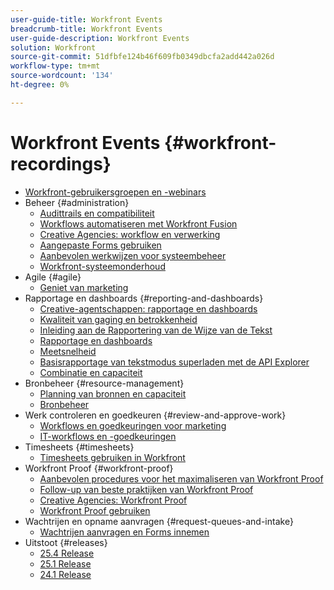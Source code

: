 ```yaml
---
user-guide-title: Workfront Events
breadcrumb-title: Workfront Events
user-guide-description: Workfront Events
solution: Workfront
source-git-commit: 51dfbfe124b46f609fb0349dbcfa2add442a026d
workflow-type: tm+mt
source-wordcount: '134'
ht-degree: 0%

---
```



# Workfront Events {#workfront-recordings}

+ [Workfront-gebruikersgroepen en -webinars](overview.md)
+ Beheer {#administration}
   + [Audittrails en compatibiliteit](user-groups/audit-trails-and-compliance.md)
   + [Workflows automatiseren met Workfront Fusion](user-groups/automating-workflows-with-workfront-fusion.md)
   + [Creative Agencies: workflow en verwerking](user-groups/creative-agencies-workflows-and-process.md)
   + [Aangepaste Forms gebruiken](user-groups/leveraging-custom-forms.md)
   + [Aanbevolen werkwijzen voor systeembeheer](user-groups/system-admin-best-practices.md)
   + [Workfront-systeemonderhoud](user-groups/workfront-system-maintenance.md)
+ Agile {#agile}
   + [Geniet van marketing](user-groups/agile-in-marketing.md)
+ Rapportage en dashboards {#reporting-and-dashboards}
   + [Creative-agentschappen: rapportage en dashboards](user-groups/creative-agencies-reporting-and-dashboards.md)
   + [Kwaliteit van gaging en betrokkenheid](webinars/gauging-quality-and-engagement.md)
   + [Inleiding aan de Rapportering van de Wijze van de Tekst](webinars/introduction-to-text-mode-reporting.md)
   + [Rapportage en dashboards](user-groups/reporting-and-dashboards.md)
   + [Meetsnelheid](webinars/measuring-velocity.md)
   + [Basisrapportage van tekstmodus superladen met de API Explorer](webinars/supercharge-basic-text-mode-reporting-using-the-api-explorer.md)
   + [Combinatie en capaciteit](webinars/understanding-mix-and-capacity.md)
+ Bronbeheer {#resource-management}
   + [Planning van bronnen en capaciteit](user-groups/resource-and-capacity-planning.md)
   + [Bronbeheer](user-groups/resource-management.md)
+ Werk controleren en goedkeuren {#review-and-approve-work}
   + [Workflows en goedkeuringen voor marketing](user-groups/marketing-workflows-and-approvals.md)
   + [IT-workflows en -goedkeuringen](user-groups/it-workflows-and-approvals.md)
+ Timesheets {#timesheets}
   + [Timesheets gebruiken in Workfront](user-groups/utilizing-timesheets-in-workfront.md)
+ Workfront Proof {#workfront-proof}
   + [Aanbevolen procedures voor het maximaliseren van Workfront Proof](webinars/best-practices-to-maximize-workfront-proof.md)
   + [Follow-up van beste praktijken van Workfront Proof](webinars/follow-up-to-workfront-proof-best-practices.md)
   + [Creative Agencies: Workfront Proof](user-groups/creative-agencies-workfront-proof.md)
   + [Workfront Proof gebruiken](user-groups/leveraging-workfront-proof.md)
+ Wachtrijen en opname aanvragen {#request-queues-and-intake}
   + [Wachtrijen aanvragen en Forms innemen](user-groups/request-queues-and-intake-forms.md)
+ Uitstoot {#releases}
   + [25.4 Release](webinars/25-4-release-webinar.md)
   + [25.1 Release](webinars/25-1-release-webinar.md)
   + [24.1 Release](webinars/24-1-release-webinar.md)

